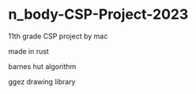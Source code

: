 # n_body-CSP-Project-2023
11th grade CSP project by mac
  
  made in rust
  
  barnes hut algorithm
  
  ggez drawing library



